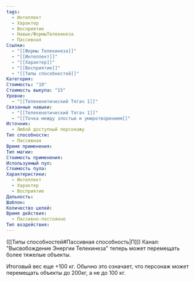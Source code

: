 ```yaml
---
tags:
  - Интеллект
  - Характер
  - Восприятие
  - Навык/ФормыТелекинеза
  - Пассивная
Ссылки:
  - "[[Формы Телекинеза]]"
  - "[[Интеллект]]"
  - "[[Характер]]"
  - "[[Восприятие]]"
  - "[[Типы способностей]]"
Категория: 
Стоимость: "10"
Стоимость выкупа: "15"
Уровни:
  - "[[Телекенетический Тягач 1]]"
Связанные навыки:
  - "[[Телекенетический Тягач 1]]"
  - "[[Точка между злостью и умиротворением]]"
Источник:
  - Любой доступный персонажу
Тип способности:
  - Пассивная
Время применения: 
Тип магии: 
Стоимость применения: 
Используемый пул: 
Стоимость пула: 
Характеристики:
  - Интеллект
  - Характер
  - Восприятие
Дальность: 
Шаблон: 
Количество целей: 
Время действия:
  - Пассивно-постоянно
Тип воздействия:
---
```

([[Типы способностей#Пассивная способность|П]]) Канал: "Высвобождение Энергии Телекинеза" теперь может перемещать более тяжелые объекты.

Итоговый вес еще +100 кг. Обычно это означает, что персонаж может перемещать объекты до 200кг, а не до 100 кг.

